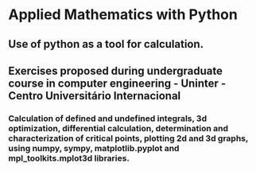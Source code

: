 # Applied Mathematics with Python

## Use of python as a tool for calculation. 
## Exercises proposed during undergraduate course in computer engineering - Uninter - Centro Universitário Internacional 

### Calculation of defined and undefined integrals, 3d optimization, differential calculation, determination and characterization of critical points, plotting 2d and 3d graphs, using numpy, sympy, matplotlib.pyplot and mpl_toolkits.mplot3d libraries.

